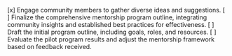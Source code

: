 [x] Engage community members to gather diverse ideas and suggestions.
[ ] Finalize the comprehensive mentorship program outline, integrating community insights and established best practices for effectiveness.
[ ] Draft the initial program outline, including goals, roles, and resources.
[ ] Evaluate the pilot program results and adjust the mentorship framework based on feedback received.
